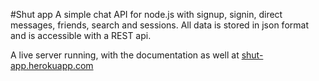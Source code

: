 #Shut app
A simple chat API for node.js with signup, signin, direct messages, friends, search and sessions.
All data is stored in json format and is accessible with a REST api.

A live server running, with the documentation as well at [shut-app.herokuapp.com](shut-app.herokuapp.com)
